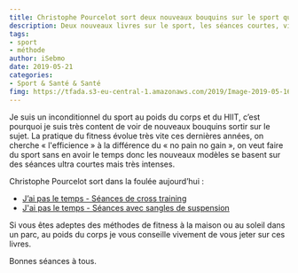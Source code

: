 ```yaml
---
title: Christophe Pourcelot sort deux nouveaux bouquins sur le sport qu’il me tarde de lire !
description: Deux nouveaux livres sur le sport, les séances courtes, vivement que je mette la main dessus. Allez on s’y met !
tags: 
- sport
- méthode
author: iSebmo
date: 2019-05-21
categories: 
- Sport & Santé & Santé
fimg: https://tfada.s3-eu-central-1.amazonaws.com/2019/Image-2019-05-16-10-39-23.jpeg
---
```


Je suis un inconditionnel du sport au poids du corps et du HIIT, c’est pourquoi je suis très content de voir de nouveaux bouquins sortir sur le sujet. 
La pratique du fitness évolue très vite ces dernières années, on cherche « l'efficience » à la différence du « no pain no gain », on veut faire du sport sans en avoir le temps donc les nouveaux modèles se basent sur des séances ultra courtes mais très intenses. 

Christophe Pourcelot sort dans la foulée aujourd’hui :

- [J’ai pas le temps - Séances de cross training](http://www.amazon.fr/dp/crosstrain/?tag=tfadafr04-21)
- [J'ai pas le temps - Séances avec sangles de suspension](http://www.amazon.fr/dp/suspension/?tag=tfadafr04-21)

Si vous êtes adeptes des méthodes de fitness à la maison ou au soleil dans un parc, au poids du corps je vous conseille vivement de vous jeter sur ces livres. 

Bonnes séances à tous. 

